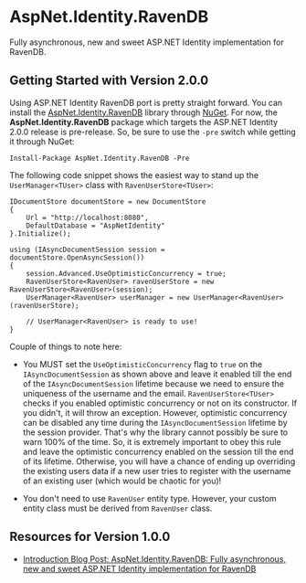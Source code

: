 AspNet.Identity.RavenDB
================

Fully asynchronous, new and sweet ASP.NET Identity implementation for RavenDB.

## Getting Started with Version 2.0.0
Using ASP.NET Identity RavenDB port is pretty straight forward. You can install the [AspNet.Identity.RavenDB](https://www.nuget.org/packages/AspNet.Identity.RavenDB) library through [NuGet](https://nuget.org). For now, the **AspNet.Identity.RavenDB** package which 
targets the ASP.NET Identity 2.0.0 release is pre-release. So, be sure to use the `-pre` switch while getting it through NuGet:

    Install-Package AspNet.Identity.RavenDB -Pre

The following code snippet shows the easiest way to stand up the `UserManager<TUser>` class with `RavenUserStore<TUser>`:

    IDocumentStore documentStore = new DocumentStore
    {
        Url = "http://localhost:8080",
        DefaultDatabase = "AspNetIdentity"
    }.Initialize();

    using (IAsyncDocumentSession session = documentStore.OpenAsyncSession())
    {
        session.Advanced.UseOptimisticConcurrency = true;
        RavenUserStore<RavenUser> ravenUserStore = new RavenUserStore<RavenUser>(session);
        UserManager<RavenUser> userManager = new UserManager<RavenUser>(ravenUserStore);

        // UserManager<RavenUser> is ready to use!
    }

Couple of things to note here:

 - You MUST set the `UseOptimisticConcurrency` flag to `true` on the `IAsyncDocumentSession` as shown above 
and leave it enabled till the end of the `IAsyncDocumentSession` lifetime because we need to ensure the uniqueness 
of the username and the email. `RavenUserStore<TUser>` checks if you enabled optimistic concurrency or not on its constructor. If you didn't, 
it will throw an exception. However, optimistic concurrency can be disabled any time during the `IAsyncDocumentSession` 
lifetime by the session provider. That's why the library cannot possibly be sure to warn 100% of the time. So, it is extremely important to 
obey this rule and leave the optimistic concurrency enabled on the session till the end of its lifetime. Otherwise, you will have a chance of 
ending up overriding the existing users data if a new user tries to register with the username of an existing user (which would be chaotic for you)!

 - You don't need to use `RavenUser` entity type. However, your custom entity class must be derived from `RavenUser` class.

## Resources for Version 1.0.0
* [Introduction Blog Post: AspNet.Identity.RavenDB: Fully asynchronous, new and sweet ASP.NET Identity implementation for RavenDB](http://www.tugberkugurlu.com/archive/aspnet-identity-ravendb--fully-asynchronous-new-and-sweet-asp-net-identity-implementation-for-ravendb)